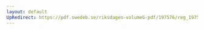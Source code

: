 ```yaml
---
layout: default
UpRedirect: https://pdf.swedeb.se/riksdagen-volumeG-pdf/197576/reg_197576__reg_02/reg_197576__reg_02_0055.pdf
---
```

